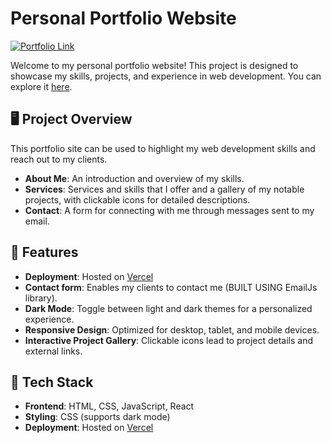 # Personal Portfolio Website

[![Portfolio Link](https://img.shields.io/badge/View-Portfolio-blue?style=for-the-badge&logo=vercel)](https://personal-portfolio-six-mu-24.vercel.app/#contact)

Welcome to my personal portfolio website! This project is designed to showcase my skills, projects, and experience in web development. You can explore it [here](https://personal-portfolio-six-mu-24.vercel.app/#contact).

## 🖥️ Project Overview

This portfolio site can be used to highlight my web development skills and reach out to my clients.

- **About Me**: An introduction and overview of my skills.
- **Services**: Services and skills that I offer and a gallery of my notable projects, with clickable icons for detailed descriptions.
- **Contact**: A form for connecting with me through messages sent to my email.

## 🌟 Features
- **Deployment**: Hosted on [Vercel](https://vercel.com/)
- **Contact form**: Enables my clients to contact me (BUILT USING EmailJs library).
- **Dark Mode**: Toggle between light and dark themes for a personalized experience.
- **Responsive Design**: Optimized for desktop, tablet, and mobile devices.
- **Interactive Project Gallery**: Clickable icons lead to project details and external links.
  

## 🚀 Tech Stack

- **Frontend**: HTML, CSS, JavaScript, React
- **Styling**: CSS (supports dark mode)
- **Deployment**: Hosted on [Vercel](https://vercel.com/)


